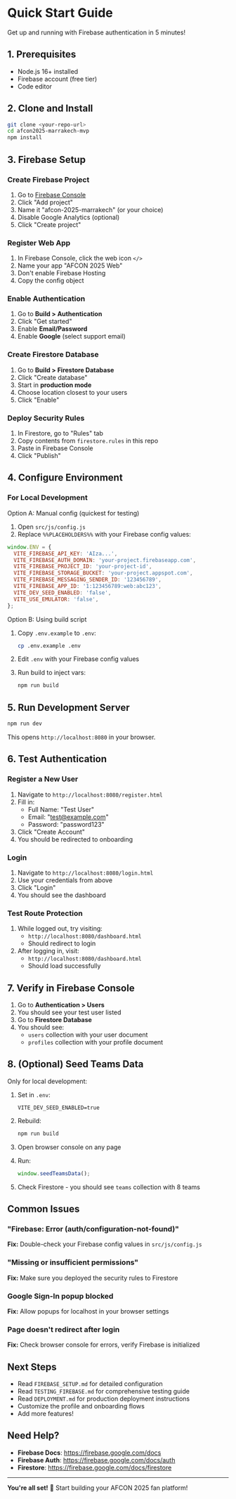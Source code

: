 # Quick Start Guide

Get up and running with Firebase authentication in 5 minutes!

## 1. Prerequisites

- Node.js 16+ installed
- Firebase account (free tier)
- Code editor

## 2. Clone and Install

```bash
git clone <your-repo-url>
cd afcon2025-marrakech-mvp
npm install
```

## 3. Firebase Setup

### Create Firebase Project

1. Go to [Firebase Console](https://console.firebase.google.com/)
2. Click "Add project"
3. Name it "afcon-2025-marrakech" (or your choice)
4. Disable Google Analytics (optional)
5. Click "Create project"

### Register Web App

1. In Firebase Console, click the web icon `</>`
2. Name your app "AFCON 2025 Web"
3. Don't enable Firebase Hosting
4. Copy the config object

### Enable Authentication

1. Go to **Build > Authentication**
2. Click "Get started"
3. Enable **Email/Password**
4. Enable **Google** (select support email)

### Create Firestore Database

1. Go to **Build > Firestore Database**
2. Click "Create database"
3. Start in **production mode**
4. Choose location closest to your users
5. Click "Enable"

### Deploy Security Rules

1. In Firestore, go to "Rules" tab
2. Copy contents from `firestore.rules` in this repo
3. Paste in Firebase Console
4. Click "Publish"

## 4. Configure Environment

### For Local Development

Option A: Manual config (quickest for testing)

1. Open `src/js/config.js`
2. Replace `%%PLACEHOLDERS%%` with your Firebase config values:

```javascript
window.ENV = {
  VITE_FIREBASE_API_KEY: 'AIza...',
  VITE_FIREBASE_AUTH_DOMAIN: 'your-project.firebaseapp.com',
  VITE_FIREBASE_PROJECT_ID: 'your-project-id',
  VITE_FIREBASE_STORAGE_BUCKET: 'your-project.appspot.com',
  VITE_FIREBASE_MESSAGING_SENDER_ID: '123456789',
  VITE_FIREBASE_APP_ID: '1:123456789:web:abc123',
  VITE_DEV_SEED_ENABLED: 'false',
  VITE_USE_EMULATOR: 'false',
};
```

Option B: Using build script

1. Copy `.env.example` to `.env`:

   ```bash
   cp .env.example .env
   ```

2. Edit `.env` with your Firebase config values

3. Run build to inject vars:
   ```bash
   npm run build
   ```

## 5. Run Development Server

```bash
npm run dev
```

This opens `http://localhost:8080` in your browser.

## 6. Test Authentication

### Register a New User

1. Navigate to `http://localhost:8080/register.html`
2. Fill in:
   - Full Name: "Test User"
   - Email: "test@example.com"
   - Password: "password123"
3. Click "Create Account"
4. You should be redirected to onboarding

### Login

1. Navigate to `http://localhost:8080/login.html`
2. Use your credentials from above
3. Click "Login"
4. You should see the dashboard

### Test Route Protection

1. While logged out, try visiting:
   - `http://localhost:8080/dashboard.html`
   - Should redirect to login
2. After logging in, visit:
   - `http://localhost:8080/dashboard.html`
   - Should load successfully

## 7. Verify in Firebase Console

1. Go to **Authentication > Users**
2. You should see your test user listed
3. Go to **Firestore Database**
4. You should see:
   - `users` collection with your user document
   - `profiles` collection with your profile document

## 8. (Optional) Seed Teams Data

Only for local development:

1. Set in `.env`:

   ```
   VITE_DEV_SEED_ENABLED=true
   ```

2. Rebuild:

   ```bash
   npm run build
   ```

3. Open browser console on any page
4. Run:

   ```javascript
   window.seedTeamsData();
   ```

5. Check Firestore - you should see `teams` collection with 8 teams

## Common Issues

### "Firebase: Error (auth/configuration-not-found)"

**Fix:** Double-check your Firebase config values in `src/js/config.js`

### "Missing or insufficient permissions"

**Fix:** Make sure you deployed the security rules to Firestore

### Google Sign-In popup blocked

**Fix:** Allow popups for localhost in your browser settings

### Page doesn't redirect after login

**Fix:** Check browser console for errors, verify Firebase is initialized

## Next Steps

- Read `FIREBASE_SETUP.md` for detailed configuration
- Read `TESTING_FIREBASE.md` for comprehensive testing guide
- Read `DEPLOYMENT.md` for production deployment instructions
- Customize the profile and onboarding flows
- Add more features!

## Need Help?

- **Firebase Docs**: https://firebase.google.com/docs
- **Firebase Auth**: https://firebase.google.com/docs/auth
- **Firestore**: https://firebase.google.com/docs/firestore

---

**You're all set!** 🎉 Start building your AFCON 2025 fan platform!

